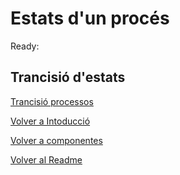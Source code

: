 # Estats d'un procés

Ready:


## Trancisió d'estats

[Trancisió processos](/sistemas/trancisio.png)

[Volver a Intoducció](01_Introduccio.md)

[Volver a componentes](02_components.md)

[Volver al Readme](/README.md)